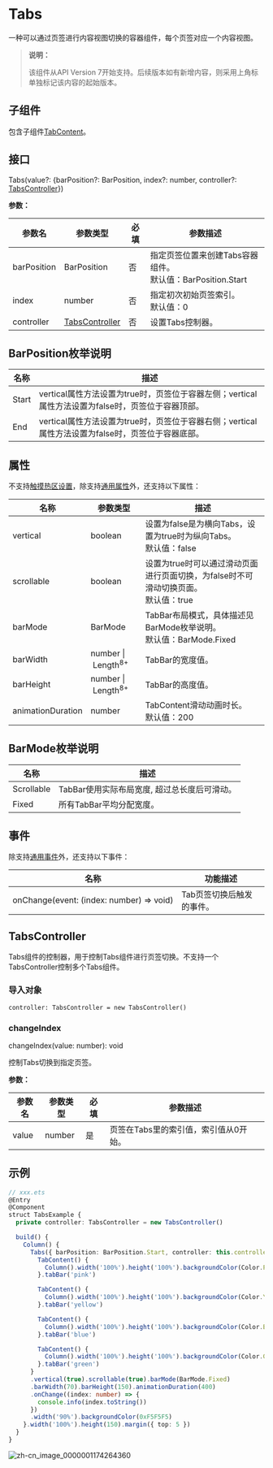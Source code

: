 # Tabs

一种可以通过页签进行内容视图切换的容器组件，每个页签对应一个内容视图。

>  **说明：**
>
>  该组件从API Version 7开始支持。后续版本如有新增内容，则采用上角标单独标记该内容的起始版本。


## 子组件

包含子组件[TabContent](ts-container-tabcontent.md)。


## 接口

Tabs(value?: {barPosition?: BarPosition, index?: number, controller?: [TabsController](#tabscontroller)})

**参数：**

| 参数名 | 参数类型 | 必填 | 参数描述 |
| -------- | -------- | -------- | -------- |
| barPosition | BarPosition | 否 | 指定页签位置来创建Tabs容器组件。<br/>默认值：BarPosition.Start |
| index | number | 否 | 指定初次初始页签索引。<br/>默认值：0 |
| controller | [TabsController](#tabscontroller) | 否 | 设置Tabs控制器。 |

## BarPosition枚举说明

| 名称 | 描述 |
| -------- | -------- |
| Start | vertical属性方法设置为true时，页签位于容器左侧；vertical属性方法设置为false时，页签位于容器顶部。 |
| End | vertical属性方法设置为true时，页签位于容器右侧；vertical属性方法设置为false时，页签位于容器底部。 |


## 属性

不支持[触摸热区设置](ts-universal-attributes-touch-target.md)，除支持[通用属性](ts-universal-attributes-size.md)外，还支持以下属性：

| 名称 | 参数类型 | 描述 |
| -------- | -------- | -------- |
| vertical          | boolean | 设置为false是为横向Tabs，设置为true时为纵向Tabs。<br/>默认值：false |
| scrollable        | boolean | 设置为true时可以通过滑动页面进行页面切换，为false时不可滑动切换页面。<br/>默认值：true |
| barMode           | BarMode | TabBar布局模式，具体描述见BarMode枚举说明。<br/>默认值：BarMode.Fixed |
| barWidth          | number&nbsp;\|&nbsp;Length<sup>8+</sup>  | TabBar的宽度值。     |
| barHeight         | number&nbsp;\|&nbsp;Length<sup>8+</sup>  | TabBar的高度值。     |
| animationDuration | number | TabContent滑动动画时长。<br/>默认值：200 |

## BarMode枚举说明

| 名称 | 描述 |
| -------- | -------- |
| Scrollable | TabBar使用实际布局宽度,&nbsp;超过总长度后可滑动。 |
| Fixed | 所有TabBar平均分配宽度。 |

## 事件

除支持[通用事件](ts-universal-events-click.md)外，还支持以下事件：

| 名称 | 功能描述 |
| -------- | -------- |
| onChange(event:&nbsp;(index:&nbsp;number)&nbsp;=&gt;&nbsp;void) | Tab页签切换后触发的事件。 |

## TabsController

Tabs组件的控制器，用于控制Tabs组件进行页签切换。不支持一个TabsController控制多个Tabs组件。

### 导入对象

```
controller: TabsController = new TabsController()

```

### changeIndex

changeIndex(value: number): void

控制Tabs切换到指定页签。

**参数：**

| 参数名 | 参数类型 | 必填 | 参数描述 |
| -------- | -------- | -------- | -------- |
| value | number | 是 | 页签在Tabs里的索引值，索引值从0开始。 |


## 示例

```ts
// xxx.ets
@Entry
@Component
struct TabsExample {
  private controller: TabsController = new TabsController()

  build() {
    Column() {
      Tabs({ barPosition: BarPosition.Start, controller: this.controller }) {
        TabContent() {
          Column().width('100%').height('100%').backgroundColor(Color.Pink)
        }.tabBar('pink')

        TabContent() {
          Column().width('100%').height('100%').backgroundColor(Color.Yellow)
        }.tabBar('yellow')

        TabContent() {
          Column().width('100%').height('100%').backgroundColor(Color.Blue)
        }.tabBar('blue')

        TabContent() {
          Column().width('100%').height('100%').backgroundColor(Color.Green)
        }.tabBar('green')
      }
      .vertical(true).scrollable(true).barMode(BarMode.Fixed)
      .barWidth(70).barHeight(150).animationDuration(400)
      .onChange((index: number) => {
        console.info(index.toString())
      })
      .width('90%').backgroundColor(0xF5F5F5)
    }.width('100%').height(150).margin({ top: 5 })
  }
}
```

![zh-cn_image_0000001174264360](figures/zh-cn_image_0000001174264360.gif)
